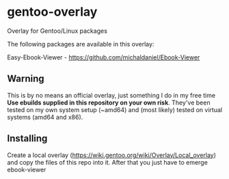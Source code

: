 gentoo-overlay
==============

Overlay for Gentoo/Linux packages

The following packages are available in this overlay:

Easy-Ebook-Viewer - https://github.com/michaldaniel/Ebook-Viewer

## Warning
This is by no means an official overlay, just something I do in my free time
**Use ebuilds supplied in this repository on your own risk**. They've been tested on my own system setup (~amd64) and (most likely) tested on virtual systems (amd64 and x86).

## Installing

Create a local overlay (https://wiki.gentoo.org/wiki/Overlay/Local_overlay) and copy the files of this repo into it. After that you just have to emerge ebook-viewer
